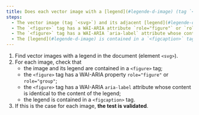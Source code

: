 ```yaml
---
title: Does each vector image with a [legend](#legende-d-image) (tag `<svg>` associated with an adjacent [legend](#legende-d-image)), if necessary, meet these conditions?
steps:
  - The vector image (tag `<svg>`) and its adjacent [legend](#legende-d-image) are contained in a tag `<figure>`.
  - The `<figure>` tag has a WAI-ARIA attribute `role="figure"` or `role="group"`.
  - The `<figure>` tag has a WAI-ARIA `aria-label` attribute whose content is identical to the content of the [legend](#legende-d-image).
  - The [legend](#legende-d-image) is contained in a `<figcaption>` tag.
---
```


1. Find vector images with a legend in the document (element `<svg>`).
2. For each image, check that
   - the image and its legend are contained in a `<figure>` tag;
   - the `<figure>` tag has a WAI-ARIA property `role="figure"` or `role="group"`;
   - the `<figure>` tag has a WAI-ARIA `aria-label` attribute whose content is identical to the content of the legend;
   - the legend is contained in a `<figcaption>` tag.
3. If this is the case for each image, **the test is validated**.
